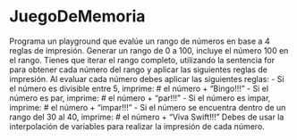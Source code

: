 # JuegoDeMemoria
Programa un playground que evalúe un rango de números en base a 4 reglas de impresión.  Generar un rango de 0 a 100, incluye el número 100 en el rango. Tienes que iterar el rango completo, utilizando la sentencia for para obtener cada número del rango y aplicar las siguientes reglas de impresión. Al evaluar cada número debes aplicar las siguientes reglas:           - Si el número es divisible entre 5, imprime: # el número  + “Bingo!!!”             - Si el número es par, imprime: # el número + “par!!!”            - Si el número es impar, imprime: # el número + “impar!!!”            - Si el número se encuentra dentro de un rango del 30 al 40, imprime: # el número +  “Viva Swift!!!”  Debes de usar la interpolación de variables para realizar la impresión de cada número.
